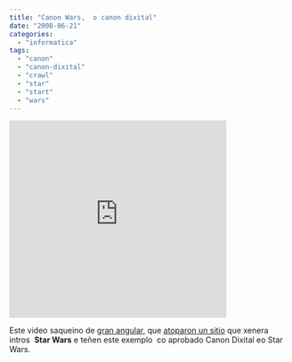 ```yaml
---
title: "Canon Wars,  o canon dixital"
date: "2008-06-21"
categories: 
  - "informatica"
tags: 
  - "canon"
  - "canon-dixital"
  - "crawl"
  - "star"
  - "start"
  - "wars"
---
```


<iframe src="http://www.starwarscrawl.com/embed.php?id=6415" style="width:390px;height:355px;border:0;margin:0;padding:0;" scrolling="no"></iframe>

Este video saqueino de [gran angular,](http://www.gran-angular.net/canon-wars-el-canon-digital-intro-de-star-wars/2008/06/21/#more-2572) que [atoparon un sitio](http://www.starwarscrawl.com/) que xenera intros  **Star Wars** e teñen este exemplo  co aprobado Canon Dixital eo Star Wars.
